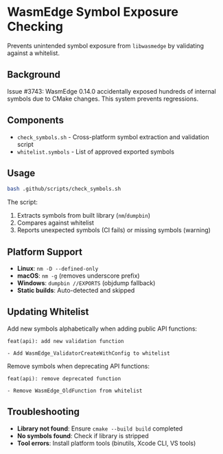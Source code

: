 # WasmEdge Symbol Exposure Checking

Prevents unintended symbol exposure from `libwasmedge` by validating against a whitelist.

## Background

Issue #3743: WasmEdge 0.14.0 accidentally exposed hundreds of internal symbols due to CMake changes. This system prevents regressions.

## Components

- `check_symbols.sh` - Cross-platform symbol extraction and validation script
- `whitelist.symbols` - List of approved exported symbols

## Usage

```bash
bash .github/scripts/check_symbols.sh
```

The script:
1. Extracts symbols from built library (`nm`/`dumpbin`)
2. Compares against whitelist
3. Reports unexpected symbols (CI fails) or missing symbols (warning)

## Platform Support

- **Linux**: `nm -D --defined-only`
- **macOS**: `nm -g` (removes underscore prefix)
- **Windows**: `dumpbin //EXPORTS` (objdump fallback)
- **Static builds**: Auto-detected and skipped

## Updating Whitelist

Add new symbols alphabetically when adding public API functions:

```
feat(api): add new validation function

- Add WasmEdge_ValidatorCreateWithConfig to whitelist
```

Remove symbols when deprecating API functions:

```
feat(api): remove deprecated function

- Remove WasmEdge_OldFunction from whitelist
```

## Troubleshooting

- **Library not found**: Ensure `cmake --build build` completed
- **No symbols found**: Check if library is stripped
- **Tool errors**: Install platform tools (binutils, Xcode CLI, VS tools)
